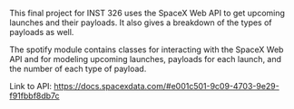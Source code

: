 This final project for INST 326 uses the SpaceX Web API to get upcoming launches and their payloads. It also gives a breakdown of the types of payloads as well. 

The spotify module contains classes for interacting with the SpaceX Web API and for modeling upcoming launches, payloads for each launch, and the number of each type of payload.


Link to API: https://docs.spacexdata.com/#e001c501-9c09-4703-9e29-f91fbbf8db7c

